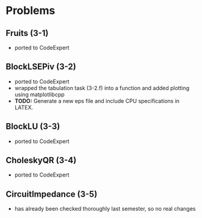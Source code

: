 # Problems

## Fruits (3-1)

- ported to CodeExpert

## BlockLSEPiv (3-2)

- ported to CodeExpert
- wrapped the tabulation task (3-2.f) into a function and added plotting using matplotlibcpp
- **TODO:** Generate a new eps file and include CPU specifications in LATEX.

## BlockLU (3-3)
- ported to CodeExpert

## CholeskyQR (3-4)
- ported to CodeExpert

## CircuitImpedance (3-5)
- has already been checked thoroughly last semester, so no real changes